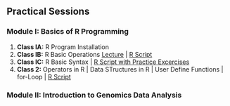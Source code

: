 ## Practical Sessions  

### Module I: Basics of R Programming  
1. **Class IA:** R Program Installation
2. **Class IB:** R Basic Operations [Lecture]() | [R Script ](https://github.com/aymunir1/AI_Omics_Internship_2025/blob/main/Class_1b.R)
3. **Class IC:** R Basic Syntax | [R Script with Practice Excercises]()
4. **Class 2:** Operators in R | Data STructures in R  | User Define Functions | for-Loop | [R Script]()
 ### Module II: Introduction to Genomics Data Analysis   
